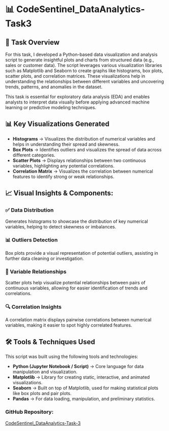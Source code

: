 # 📊 CodeSentinel_DataAnalytics-Task3

## 🧠 Task Overview
For this task, I developed a Python-based data visualization and analysis script to generate insightful plots and charts from structured data (e.g., sales or customer data). The script leverages various visualization libraries such as Matplotlib and Seaborn to create graphs like histograms, box plots, scatter plots, and correlation matrices. These visualizations help in understanding the relationships between different variables and uncovering trends, patterns, and anomalies in the dataset.

This task is essential for exploratory data analysis (EDA) and enables analysts to interpret data visually before applying advanced machine learning or predictive modeling techniques.

## 📊 Key Visualizations Generated

- **Histograms** → Visualizes the distribution of numerical variables and helps in understanding their spread and skewness.
- **Box Plots** → Identifies outliers and visualizes the spread of data across different categories.
- **Scatter Plots** → Displays relationships between two continuous variables, highlighting any potential correlations.
- **Correlation Matrix** → Visualizes the correlation between numerical features to identify strong or weak relationships.

## 📈 Visual Insights & Components:

### ✅ Data Distribution
Generates histograms to showcase the distribution of key numerical variables, helping to detect skewness or imbalances.

### 📊 Outliers Detection
Box plots provide a visual representation of potential outliers, assisting in further data cleaning or investigation.

### 🔗 Variable Relationships
Scatter plots help visualize potential relationships between pairs of continuous variables, allowing for easier identification of trends and correlations.

### 🔍 Correlation Insights
A correlation matrix displays pairwise correlations between numerical variables, making it easier to spot highly correlated features.

## 🛠 Tools & Techniques Used

This script was built using the following tools and technologies:

- **Python (Jupyter Notebook / Script)** → Core language for data manipulation and visualization.
- **Matplotlib** → Library for creating static, interactive, and animated visualizations.
- **Seaborn** → Built on top of Matplotlib, used for making statistical plots like box plots and pair plots.
- **Pandas** → For data loading, manipulation, and preliminary statistics.

### GitHub Repository:
[CodeSentinel_DataAnalytics-Task-3](https://github.com/Alina-Sher/CodeSentinel_DataAnalytics-Task-3)
